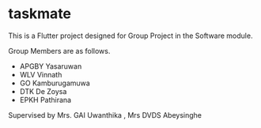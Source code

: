 # taskmate

This is a Flutter project designed for Group Project in the Software module.

Group Members are as follows.
- APGBY Yasaruwan
- WLV Vinnath
- GO Kamburugamuwa
- DTK De Zoysa
- EPKH Pathirana

Supervised by Mrs. GAI Uwanthika , Mrs DVDS Abeysinghe 
